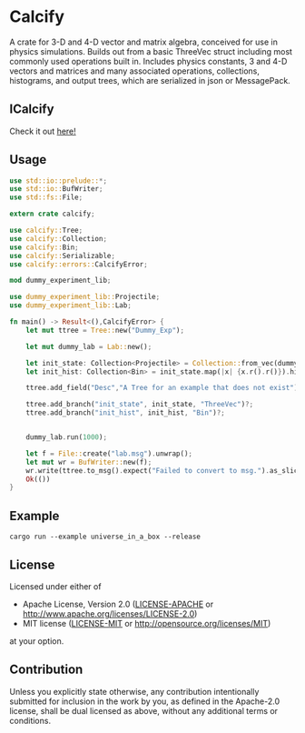 # Calcify

A crate for 3-D and 4-D vector and matrix algebra, conceived for use in physics simulations. Builds out from a basic ThreeVec struct including most commonly used operations built in.
Includes physics constants, 3 and 4-D vectors and matrices and many associated operations, collections, histograms, and output trees, which are serialized in json or MessagePack.

## ICalcify

Check it out [here!](https://github.com/JTPond/ICalcify "ICalcify GitHub")

## Usage

```rust
use std::io::prelude::*;
use std::io::BufWriter;
use std::fs::File;

extern crate calcify;

use calcify::Tree;
use calcify::Collection;
use calcify::Bin;
use calcify::Serializable;
use calcify::errors::CalcifyError;

mod dummy_experiment_lib;

use dummy_experiment_lib::Projectile;
use dummy_experiment_lib::Lab;

fn main() -> Result<(),CalcifyError> {
    let mut ttree = Tree::new("Dummy_Exp");

    let mut dummy_lab = Lab::new();

    let init_state: Collection<Projectile> = Collection::from_vec(dummy_lab.state.clone());
    let init_hist: Collection<Bin> = init_state.map(|x| {x.r().r()}).hist(500);

    ttree.add_field("Desc","A Tree for an example that does not exist")?;

    ttree.add_branch("init_state", init_state, "ThreeVec")?;
    ttree.add_branch("init_hist", init_hist, "Bin")?;


    dummy_lab.run(1000);

    let f = File::create("lab.msg").unwrap();
    let mut wr = BufWriter::new(f);
    wr.write(ttree.to_msg().expect("Failed to convert to msg.").as_slice()).expect("Failed to write to file.");
    Ok(())
}
```

## Example

`cargo run --example universe_in_a_box --release`

## License

Licensed under either of

 * Apache License, Version 2.0
   ([LICENSE-APACHE](LICENSE-APACHE) or http://www.apache.org/licenses/LICENSE-2.0)
 * MIT license
   ([LICENSE-MIT](LICENSE-MIT) or http://opensource.org/licenses/MIT)

at your option.

## Contribution

Unless you explicitly state otherwise, any contribution intentionally submitted
for inclusion in the work by you, as defined in the Apache-2.0 license, shall be
dual licensed as above, without any additional terms or conditions.
